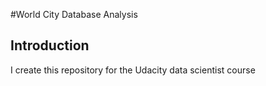 #World City Database Analysis
## Introduction 
I create this repository for the Udacity data scientist course

